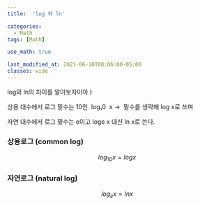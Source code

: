 ```yaml
---
title:  'log 와 ln'

categories:
  - Math
tags: [Math]

use_math: true

last_modified_at: 2021-06-10T08:06:00-05:00
classes: wide
---
```

log와 ln의 차이를 알아보자아아ㅏ

상용 대수에서 로그 밑수는 10인  log₁0  x →  밑수를 생략해 log x로 쓰며

자연 대수에서 로그 밑수는 e이고 loge x 대신 ln x로 쓴다.

### 상용로그 (common log)

$$log_{10}x = logx$$

### 자연로그 (natural log)

$$log_ex=ln x$$
